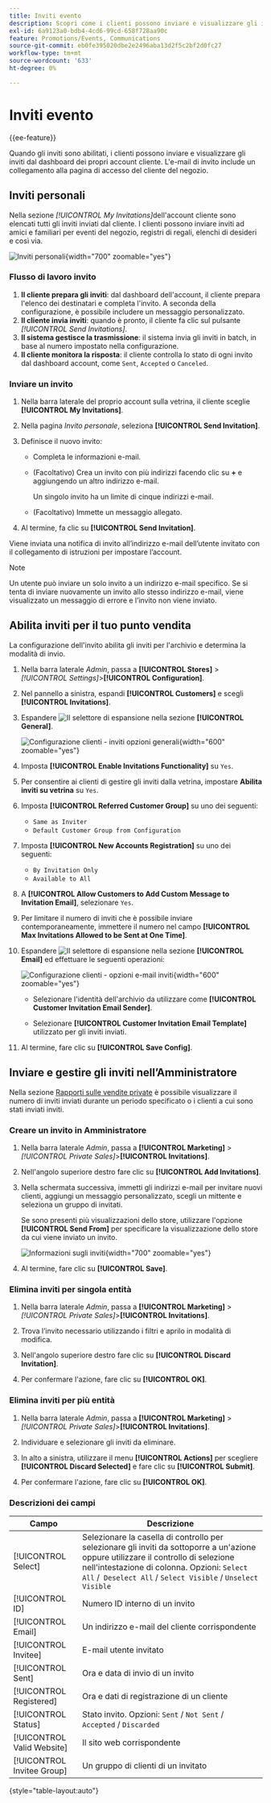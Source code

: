 ```yaml
---
title: Inviti evento
description: Scopri come i clienti possono inviare e visualizzare gli inviti a eventi e vendite private dal dashboard dei loro account cliente.
exl-id: 6a9123a0-bdb4-4cd6-99cd-658f728aa90c
feature: Promotions/Events, Communications
source-git-commit: eb0fe395020dbe2e2496aba13d2f5c2bf2d0fc27
workflow-type: tm+mt
source-wordcount: '633'
ht-degree: 0%

---
```


# Inviti evento

{{ee-feature}}

Quando gli inviti sono abilitati, i clienti possono inviare e visualizzare gli inviti dal dashboard dei propri account cliente. L&#39;e-mail di invito include un collegamento alla pagina di accesso del cliente del negozio.

## Inviti personali

Nella sezione _[!UICONTROL My Invitations]_&#x200B;dell&#39;account cliente sono elencati tutti gli inviti inviati dal cliente. I clienti possono inviare inviti ad amici e familiari per eventi del negozio, registri di regali, elenchi di desideri e così via.

![Inviti personali](./assets/account-dashboard-my-invitations.png){width="700" zoomable="yes"}

### Flusso di lavoro invito

1. **Il cliente prepara gli inviti**: dal dashboard dell&#39;account, il cliente prepara l&#39;elenco dei destinatari e completa l&#39;invito. A seconda della configurazione, è possibile includere un messaggio personalizzato.
1. **Il cliente invia inviti**: quando è pronto, il cliente fa clic sul pulsante _[!UICONTROL Send Invitations]_.
1. **Il sistema gestisce la trasmissione**: il sistema invia gli inviti in batch, in base al numero impostato nella configurazione.
1. **Il cliente monitora la risposta**: il cliente controlla lo stato di ogni invito dal dashboard account, come `Sent`, `Accepted` o `Canceled`.

### Inviare un invito

1. Nella barra laterale del proprio account sulla vetrina, il cliente sceglie **[!UICONTROL My Invitations]**.

1. Nella pagina _Invito personale_, seleziona **[!UICONTROL Send Invitation]**.

1. Definisce il nuovo invito:

   - Completa le informazioni e-mail.

   - (Facoltativo) Crea un invito con più indirizzi facendo clic su **+** e aggiungendo un altro indirizzo e-mail.

     Un singolo invito ha un limite di cinque indirizzi e-mail.

   - (Facoltativo) Immette un messaggio allegato.

1. Al termine, fa clic su **[!UICONTROL Send Invitation]**.

Viene inviata una notifica di invito all’indirizzo e-mail dell’utente invitato con il collegamento di istruzioni per impostare l’account.

>[!NOTE]
>
>Un utente può inviare un solo invito a un indirizzo e-mail specifico. Se si tenta di inviare nuovamente un invito allo stesso indirizzo e-mail, viene visualizzato un messaggio di errore e l’invito non viene inviato.

## Abilita inviti per il tuo punto vendita

La configurazione dell&#39;invito abilita gli inviti per l&#39;archivio e determina la modalità di invio.

1. Nella barra laterale _Admin_, passa a **[!UICONTROL Stores]** > _[!UICONTROL Settings]_>**[!UICONTROL Configuration]**.

1. Nel pannello a sinistra, espandi **[!UICONTROL Customers]** e scegli **[!UICONTROL Invitations]**.

1. Espandere ![Il selettore di espansione](../assets/icon-display-expand.png) nella sezione **[!UICONTROL General]**.

   ![Configurazione clienti - inviti opzioni generali](../configuration-reference/customers/assets/invitations-general.png){width="600" zoomable="yes"}

1. Imposta **[!UICONTROL Enable Invitations Functionality]** su `Yes`.

1. Per consentire ai clienti di gestire gli inviti dalla vetrina, impostare **Abilita inviti su vetrina** su `Yes`.

1. Imposta **[!UICONTROL Referred Customer Group]** su uno dei seguenti:

   - `Same as Inviter`
   - `Default Customer Group from Configuration`

1. Imposta **[!UICONTROL New Accounts Registration]** su uno dei seguenti:

   - `By Invitation Only`
   - `Available to All`

1. A **[!UICONTROL Allow Customers to Add Custom Message to Invitation Email]**, selezionare `Yes`.

1. Per limitare il numero di inviti che è possibile inviare contemporaneamente, immettere il numero nel campo **[!UICONTROL Max Invitations Allowed to be Sent at One Time]**.

1. Espandere ![Il selettore di espansione](../assets/icon-display-expand.png) nella sezione **[!UICONTROL Email]** ed effettuare le seguenti operazioni:

   ![Configurazione clienti - opzioni e-mail inviti](../configuration-reference/customers/assets/invitations-email.png){width="600" zoomable="yes"}

   - Selezionare l&#39;identità dell&#39;archivio da utilizzare come **[!UICONTROL Customer Invitation Email Sender]**.

   - Selezionare **[!UICONTROL Customer Invitation Email Template]** utilizzato per gli inviti inviati.

1. Al termine, fare clic su **[!UICONTROL Save Config]**.

## Inviare e gestire gli inviti nell’Amministratore

Nella sezione [Rapporti sulle vendite private](../getting-started/private-sales-reports.md) è possibile visualizzare il numero di inviti inviati durante un periodo specificato o i clienti a cui sono stati inviati inviti.

### Creare un invito in Amministratore

1. Nella barra laterale _Admin_, passa a **[!UICONTROL Marketing]** > _[!UICONTROL Private Sales]_>**[!UICONTROL Invitations]**.

1. Nell&#39;angolo superiore destro fare clic su **[!UICONTROL Add Invitations]**.

1. Nella schermata successiva, immetti gli indirizzi e-mail per invitare nuovi clienti, aggiungi un messaggio personalizzato, scegli un mittente e seleziona un gruppo di invitati.

   Se sono presenti più visualizzazioni dello store, utilizzare l&#39;opzione **[!UICONTROL Send From]** per specificare la visualizzazione dello store da cui viene inviato un invito.

   ![Informazioni sugli inviti](./assets/create-invitation-page.png){width="700" zoomable="yes"}

1. Al termine, fare clic su **[!UICONTROL Save]**.

### Elimina inviti per singola entità

1. Nella barra laterale _Admin_, passa a **[!UICONTROL Marketing]** > _[!UICONTROL Private Sales]_>**[!UICONTROL Invitations]**.

1. Trova l’invito necessario utilizzando i filtri e aprilo in modalità di modifica.

1. Nell&#39;angolo superiore destro fare clic su **[!UICONTROL Discard Invitation]**.

1. Per confermare l&#39;azione, fare clic su **[!UICONTROL OK]**.

### Elimina inviti per più entità

1. Nella barra laterale _Admin_, passa a **[!UICONTROL Marketing]** > _[!UICONTROL Private Sales]_>**[!UICONTROL Invitations]**.

1. Individuare e selezionare gli inviti da eliminare.

1. In alto a sinistra, utilizzare il menu **[!UICONTROL Actions]** per scegliere **[!UICONTROL Discard Selected]** e fare clic su **[!UICONTROL Submit]**.

1. Per confermare l&#39;azione, fare clic su **[!UICONTROL OK]**.

### Descrizioni dei campi

| Campo | Descrizione |
|--- |--- |
| [!UICONTROL Select] | Selezionare la casella di controllo per selezionare gli inviti da sottoporre a un&#39;azione oppure utilizzare il controllo di selezione nell&#39;intestazione di colonna. Opzioni: `Select All` /` Deselect All` / `Select Visible` / `Unselect Visible` |
| [!UICONTROL ID] | Numero ID interno di un invito |
| [!UICONTROL Email] | Un indirizzo e-mail del cliente corrispondente |
| [!UICONTROL Invitee] | E-mail utente invitato |
| [!UICONTROL Sent] | Ora e data di invio di un invito |
| [!UICONTROL Registered] | Ora e dati di registrazione di un cliente |
| [!UICONTROL Status] | Stato invito. Opzioni: `Sent` / `Not Sent` / `Accepted` / `Discarded` |
| [!UICONTROL Valid Website] | Il sito web corrispondente |
| [!UICONTROL Invitee Group] | Un gruppo di clienti di un invitato |

{style="table-layout:auto"}
